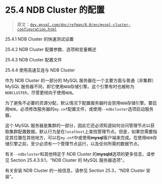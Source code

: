 # 25.4 NDB Cluster 的配置

> 原文：[`dev.mysql.com/doc/refman/8.0/en/mysql-cluster-configuration.html`](https://dev.mysql.com/doc/refman/8.0/en/mysql-cluster-configuration.html)

25.4.1 NDB Cluster 的快速测试设置

25.4.2 NDB Cluster 配置参数、选项和变量概述

25.4.3 NDB Cluster 配置文件

25.4.4 使用高速互连与 NDB Cluster

作为 NDB Cluster 的一部分的 MySQL 服务器在一个主要方面与普通（非集群）MySQL 服务器不同，即它使用`NDB`存储引擎。这个引擎有时也被称为`NDBCLUSTER`，尽管更倾向于使用`NDB`。

为了避免不必要的资源分配，默认情况下配置服务器时会禁用`NDB`存储引擎。要启用`NDB`，必须修改服务器的`my.cnf`配置文件，或使用`--ndbcluster`选项启动服务器。

这个 MySQL 服务器是集群的一部分，因此它还必须知道如何访问管理节点以获取集群配置数据。默认行为是在`localhost`上查找管理节点。但是，如果您需要指定其位置在其他地方，可以在`my.cnf`中或使用**mysql**客户端来完成。在使用`NDB`存储引擎之前，至少必须有一个管理节点运行，以及任何所需的数据节点。

有关`--ndbcluster`和其他特定于 NDB Cluster 的**mysqld**选项的更多信息，请参见 Section 25.4.3.9.1，“NDB Cluster 的 MySQL 服务器选项”。

有关安装 NDB Cluster 的一般信息，请参见 Section 25.3，“NDB Cluster 安装”。
